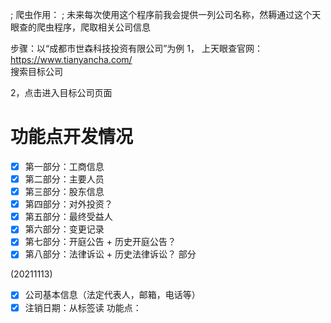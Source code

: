 ; 爬虫作用：
; 未来每次使用这个程序前我会提供一列公司名称，然耨通过这个天眼查的爬虫程序，爬取相关公司信息

步骤：以“成都市世森科技投资有限公司”为例
1， 上天眼查官网：https://www.tianyancha.com/  
搜索目标公司

2，点击进入目标公司页面

# 功能点开发情况
- [x] 第一部分：工商信息
- [x] 第二部分：主要人员
- [x] 第三部分：股东信息
- [x] 第四部分：对外投资？
- [x] 第五部分：最终受益人
- [x] 第六部分：变更记录
- [x] 第七部分：开庭公告 + 历史开庭公告？
- [x] 第八部分：法律诉讼 + 历史法律诉讼？
    部分

(20211113)
- [x] 公司基本信息（法定代表人，邮箱，电话等）
- [x] 注销日期：从标签读
功能点：